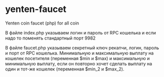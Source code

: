 # yenten-faucet
Yenten coin faucet (php) for all coin


В файле index.php указываем логин и пароль от RPC кошелька и если надо то поменять стандартный порт 9982

В файле faucet.php указываем секретный ключ рекапчи, логин, пароль и порт от RPC кошелька. Минимальную и максимальную выплату на кошелек посетителя (переменная $min и $max) и максимальную и минимальную выплату, если он повторно хочет сделать выплату на один и тот-же кошелек (переменная $min_2 и $max_2).
